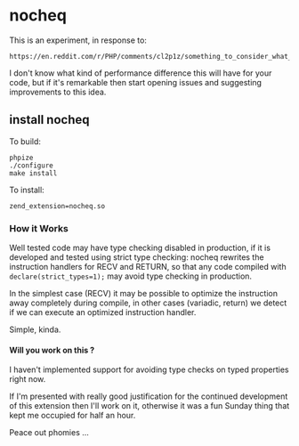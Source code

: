 # nocheq

This is an experiment, in response to:

    https://en.reddit.com/r/PHP/comments/cl2p1z/something_to_consider_what_about_disabling/

I don't know what kind of performance difference this will have for your code, but if it's remarkable then start opening issues and suggesting improvements to this idea.

## install nocheq

To build:

    phpize
    ./configure
    make install

To install:

    zend_extension=nocheq.so

### How it Works

Well tested code may have type checking disabled in production, if it is developed and tested using strict type checking: nocheq rewrites the instruction handlers for RECV and RETURN, so that any code compiled with `declare(strict_types=1);` may avoid type checking in production.

In the simplest case (RECV) it may be possible to optimize the instruction away completely during compile, in other cases (variadic, return) we detect if we can execute an optimized instruction handler.

Simple, kinda.

#### Will you work on this ?

I haven't implemented support for avoiding type checks on typed properties right now.

If I'm presented with really good justification for the continued development of this extension then I'll work on it, otherwise it was a fun Sunday thing that kept me occupied for half an hour.

Peace out phomies ...
